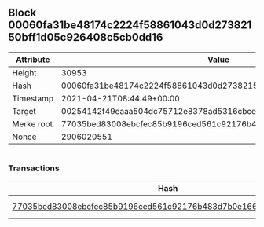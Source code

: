## Block 00060fa31be48174c2224f58861043d0d27382150bff1d05c926408c5cb0dd16

Attribute | Value
--- | ---
Height | 30953
Hash | 00060fa31be48174c2224f58861043d0d27382150bff1d05c926408c5cb0dd16
Timestamp | 2021-04-21T08:44:49+00:00
Target | 00254142f49eaaa504dc75712e8378ad5316cbcead634704b3734b6271167cc4
Merke root | 77035bed83008ebcfec85b9196ced561c92176b483d7b0e166a3b01bd8f1eb3e
Nonce | 2906020551

```

```

### Transactions

Hash | Amount
--- | ---
[77035bed83008ebcfec85b9196ced561c92176b483d7b0e166a3b01bd8f1eb3e](77035bed83008ebcfec85b9196ced561c92176b483d7b0e166a3b01bd8f1eb3e.md) | 10.00000000 SKEPTI 
